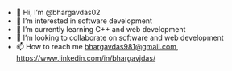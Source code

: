 - 👋 Hi, I’m @bhargavdas02
- 👀 I’m interested in software development
- 🌱 I’m currently learning C++ and web development
- 💞️ I’m looking to collaborate on software and web development
- 📫 How to reach me bhargavdas981@gmail.com, https://www.linkedin.com/in/bhargavjdas/

<!---
bhargavdas02/bhargavdas02 is a ✨ special ✨ repository because its `README.md` (this file) appears on your GitHub profile.
You can click the Preview link to take a look at your changes.
--->
